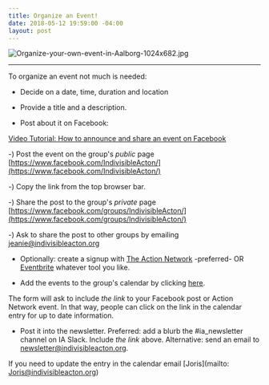```yaml
---
title: Organize an Event!
date: 2018-05-12 19:59:00 -04:00
layout: post
---
```


![Organize-your-own-event-in-Aalborg-1024x682.jpg](/uploads/Organize-your-own-event-in-Aalborg-1024x682.jpg)

---

To organize an event not much is needed:

* Decide on a date, time, duration and location

* Provide a title and a description.

* Post about it on Facebook:

[Video Tutorial: How to announce and share an event on Facebook](https://youtu.be/Pt8IsVoY8ts)

  -) Post the event on the group's *public* page [https://www.facebook.com/IndivisibleActon/](https://www.facebook.com/IndivisibleActon/)

  -) Copy the link from the top browser bar.

  -) Share the post to the group's *private* page
[https://www.facebook.com/groups/IndivisibleActon/](https://www.facebook.com/groups/IndivisibleActon/)

  -) Ask to share the post to other groups by emailing [jeanie@indivisibleacton.org](mailto:jeanie@indivisibleacton.org) 

* Optionally: create a signup with [The Action Network](http://actionnetwork.org) -preferred- OR [Eventbrite](http://eventbrite.com) whatever tool you like.

* Add the events to the group's calendar by clicking [here](https://docs.google.com/forms/d/e/1FAIpQLSceZqvFrTjQSVDc-NH12WPMV0vHF853zF3NPtmIQCNzIHcqjw/viewform).

The form will ask to include *the link* to your Facebook post or Action Network event. In that way, people can click on the link in the calendar entry for up to date information.

* Post it into the newsletter. 
Preferred: add a blurb the #ia_newsletter channel on IA Slack. Include *the link* above.
Alternative: send an email to newsletter@indivisibleacton.org.

If you need to update the entry in the calendar email \[Joris\](mailto: Joris@indivisibleacton.org)